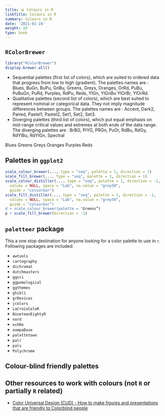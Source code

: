 ```yaml
---
title: 📊 Colours in R
linkTitle: Colours in R
summary: Colours in R
date: '2021-01-24'
weight: 10
type: book
---
```




## `RColorBrewer`

```r
library("RColorBrewer")
display.brewer.all()
```
- Sequential palettes (first list of colors), which are suited to ordered data that progress from low to high (gradient). The palettes names are : Blues, BuGn, BuPu, GnBu, Greens, Greys, Oranges, OrRd, PuBu, PuBuGn, PuRd, Purples, RdPu, Reds, YlGn, YlGnBu YlOrBr, YlOrRd.
- Qualitative palettes (second list of colors), which are best suited to represent nominal or categorical data. They not imply magnitude differences between groups. The palettes names are : Accent, Dark2, Paired, Pastel1, Pastel2, Set1, Set2, Set3.
- Diverging palettes (third list of colors), which put equal emphasis on mid-range critical values and extremes at both ends of the data range. The diverging palettes are : BrBG, PiYG, PRGn, PuOr, RdBu, RdGy, RdYlBu, RdYlGn, Spectral

Blues Greens Greys Oranges Purples Reds

## Palettes in `ggplot2`

```r
scale_colour_brewer(..., type = "seq", palette = 1, direction = 1)
scale_fill_brewer(..., type = "seq", palette = 1, direction = 1)
scale_colour_distiller(..., type = "seq", palette = 1, direction = -1,
  values = NULL, space = "Lab", na.value = "grey50",
  guide = "colourbar")
scale_fill_distiller(..., type = "seq", palette = 1, direction = -1,
  values = NULL, space = "Lab", na.value = "grey50",
  guide = "colourbar”)
d + scale_colour_brewer(palette = "Greens”)
p + scale_fill_brewer(direction = -1)
```

## `paletteer` package

This a one stop destination for anyone looking for a color palette to use in `r`.
Following packages are included:
 - `awtools`
 - `cartography`
 - `dichromat`
 - `dutchmasters`
 - `ggsci`
 - `ggpomological`
 - `ggthemes`
 - `ghibli`
 - `grDevices`
 - `jcolors`
 - `LaCroixColoR`
 - `NineteenEightyR`
 - `nord`
 - `ochRe`
 - `oompaBase`
 - `palettetown`
 - `palr`
 - `pals`
 - `Polychrome`

##  Colour-blind friendly palettes

## Other resources to work with colours (not `R` or partially `R` related)

 - [Color Universal Design (CUD) - How to make figures and presentations that are friendly to Colorblind people](https://jfly.uni-koeln.de/color/)

